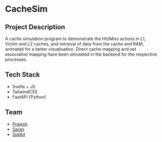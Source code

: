 # CacheSim

## Project Description
A cache simulation program to demonstrate the Hit/Miss actions in L1, Victim and L2 caches, and retrieval of data from the cache and RAM, animated for a better visualisation. Direct cache mapping and set associative mapping have been simulated in the backend for the respective processes.

## Tech Stack
- Svelte + JS
- TailwindCSS
- FastAPI (Python)

## Team
- [Prajesh](https://www.github.com/hotaru-hspr)
- [Saran](https://www.github.com/try3d)
- [Siddid](https://github.com/Siddid-Soni)
  
